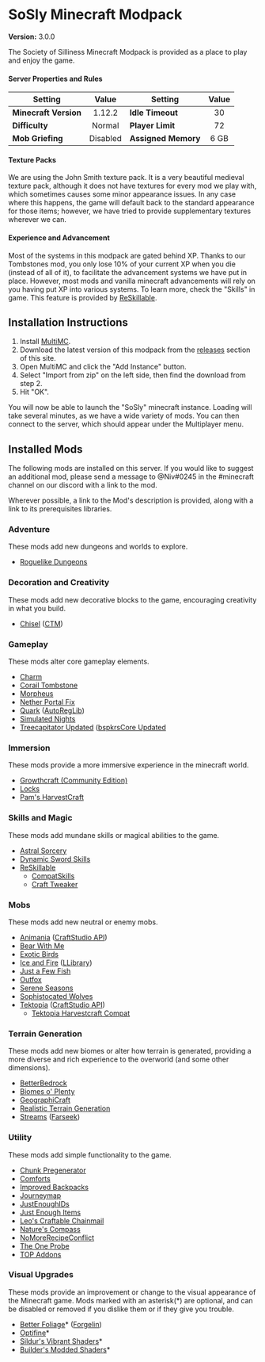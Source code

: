 <!--

- [X] World Generation
- [X] Neutral mobs
- [ ] Adventure
- [ ] Immersion
- [ ] Building and Crafting
- [ ] Tech and Magic
- [ ] Stand-alone Systems
- [ ] Efficiency

//-->

# SoSly Minecraft Modpack
**Version:** 3.0.0

The Society of Silliness Minecraft Modpack is provided as a place to play and enjoy the game. 

#### Server Properties and Rules
| Setting | Value | Setting | Value |
|-|:-:|-|:-:
| **Minecraft Version** | 1.12.2 | **Idle Timeout** | 30
| **Difficulty** | Normal | **Player Limit** | 72
| **Mob Griefing** | Disabled | **Assigned Memory** | 6 GB

#### Texture Packs
We are using the John Smith texture pack.  It is a very beautiful medieval texture pack, although it does not have textures for every mod we play with, which sometimes causes some minor appearance issues.  In any case where this happens, the game will default back to the standard appearance for those items; however, we have tried to provide supplementary textures wherever we can.

#### Experience and Advancement
Most of the systems in this modpack are gated behind XP.  Thanks to our Tombstones mod, you only lose 10% of your current XP when you die (instead of all of it), to facilitate the advancement systems we have put in place.  However, most mods and vanilla minecraft advancements will rely on you having put XP into various systems.  To learn more, check the "Skills" in game. This feature is provided by [ReSkillable](https://www.curseforge.com/minecraft/mc-mods/reskillable).

## Installation Instructions
1. Install [MultiMC](https://multimc.org/).
2. Download the latest version of this modpack from the [releases](https://github.com/SoSly/minecraft/releases) section of this site.
3. Open MultiMC and click the "Add Instance" button.
4. Select "Import from zip" on the left side, then find the download from step 2.
5. Hit "OK".

You will now be able to launch the "SoSly" minecraft instance.  Loading will take several minutes, as we have a wide variety of mods.  You can then connect to the server, which should appear under the Multiplayer menu.    

## Installed Mods
The following mods are installed on this server.  If you would like to suggest an additional mod, please send a message to @Niv#0245 in the #minecraft channel on our discord with a link to the mod.

Wherever possible, a link to the Mod's description is provided, along with a link to its prerequisites libraries.

### Adventure
These mods add new dungeons and worlds to explore.

- [Roguelike Dungeons](https://www.curseforge.com/minecraft/mc-mods/roguelike-dungeons)

### Decoration and Creativity
These mods add new decorative blocks to the game, encouraging creativity in what you build.

- [Chisel](https://www.curseforge.com/minecraft/mc-mods/chisel) ([CTM](https://www.curseforge.com/minecraft/mc-mods/ctm))

### Gameplay
These mods alter core gameplay elements.

- [Charm](https://www.curseforge.com/minecraft/mc-mods/charm)
- [Corail Tombstone](https://www.curseforge.com/minecraft/mc-mods/corail-tombstone)
- [Morpheus](https://www.curseforge.com/minecraft/mc-mods/morpheus)
- [Nether Portal Fix](https://www.curseforge.com/minecraft/mc-mods/netherportalfix)
- [Quark](https://www.curseforge.com/minecraft/mc-mods/quark) ([AutoRegLib](https://www.curseforge.com/minecraft/mc-mods/autoreglib))
- [Simulated Nights](https://www.curseforge.com/minecraft/mc-mods/simulated-nights)
- [Treecapitator Updated](https://www.curseforge.com/minecraft/mc-mods/treecapitator-updated) ([bspkrsCore Updated](https://www.curseforge.com/minecraft/mc-mods/bspkrscore-updated)

### Immersion
These mods provide a more immersive experience in the minecraft world.

- [Growthcraft (Community Edition)](https://www.curseforge.com/minecraft/mc-mods/growthcraft-community-edition)
- [Locks](https://www.curseforge.com/minecraft/mc-mods/locks)
- [Pam's HarvestCraft](https://www.curseforge.com/minecraft/mc-mods/pams-harvestcraft)

### Skills and Magic
These mods add mundane skills or magical abilities to the game.

- [Astral Sorcery](https://www.curseforge.com/minecraft/mc-mods/astral-sorcery)
- [Dynamic Sword Skills](https://www.curseforge.com/minecraft/mc-mods/dynamic-sword-skills)
- [ReSkillable](https://www.curseforge.com/minecraft/mc-mods/reskillable) 
  - [CompatSkills](https://www.curseforge.com/minecraft/mc-mods/compatskills)
  - [Craft Tweaker](https://www.curseforge.com/minecraft/mc-mods/crafttweaker)

### Mobs
These mods add new neutral or enemy mobs.

- [Animania](https://www.curseforge.com/minecraft/mc-mods/animania) ([CraftStudio API](https://www.curseforge.com/minecraft/mc-mods/craftstudio-api))
- [Bear With Me](https://www.curseforge.com/minecraft/mc-mods/bear-with-me)
- [Exotic Birds](https://www.curseforge.com/minecraft/mc-mods/exotic-birds)
- [Ice and Fire](https://www.curseforge.com/minecraft/mc-mods/ice-and-fire-dragons) ([LLibrary](https://www.curseforge.com/minecraft/mc-mods/llibrary))
- [Just a Few Fish](https://www.curseforge.com/minecraft/mc-mods/just-a-few-fish)
- [Outfox](https://www.curseforge.com/minecraft/mc-mods/outfox)
- [Serene Seasons](https://www.curseforge.com/minecraft/mc-mods/serene-seasons)
- [Sophistocated Wolves](https://www.curseforge.com/minecraft/mc-mods/sophisticated-wolves)
- [Tektopia](https://www.curseforge.com/minecraft/mc-mods/tektopia) ([CraftStudio API](https://www.curseforge.com/minecraft/mc-mods/craftstudio-api))
    - [Tektopia Harvestcraft Compat](https://www.curseforge.com/minecraft/mc-mods/tektopia-harvestcraft-compat)

### Terrain Generation
These mods add new biomes or alter how terrain is generated, providing a more diverse and rich experience to the overworld (and some other dimensions).

- [BetterBedrock](https://www.curseforge.com/minecraft/mc-mods/better-bedrock)
- [Biomes o' Plenty](https://www.curseforge.com/minecraft/mc-mods/biomes-o-plenty)
- [GeographiCraft](https://www.curseforge.com/minecraft/mc-mods/climate-control-geographicraft)
- [Realistic Terrain Generation](https://www.curseforge.com/minecraft/mc-mods/realistic-terrain-generation)
- [Streams](https://www.curseforge.com/minecraft/mc-mods/streams) ([Farseek](https://www.curseforge.com/minecraft/mc-mods/farseek))

### Utility
These mods add simple functionality to the game.

- [Chunk Pregenerator](https://www.curseforge.com/minecraft/mc-mods/chunkpregenerator)
- [Comforts](https://www.curseforge.com/minecraft/mc-mods/comforts)
- [Improved Backpacks](https://www.curseforge.com/minecraft/mc-mods/improvedbackpacks)
- [Journeymap](https://www.curseforge.com/minecraft/mc-mods/journeymap)
- [JustEnoughIDs](https://www.curseforge.com/minecraft/mc-mods/jeid)
- [Just Enough Items](https://www.curseforge.com/minecraft/mc-mods/jei)
- [Leo's Craftable Chainmail](https://www.curseforge.com/minecraft/mc-mods/leos-craftable-chainmail)
- [Nature's Compass](https://www.curseforge.com/minecraft/mc-mods/natures-compass)
- [NoMoreRecipeConflict](https://www.curseforge.com/minecraft/mc-mods/stimmedcow-nomorerecipeconflict)
- [The One Probe](https://www.curseforge.com/minecraft/mc-mods/the-one-probe)
- [TOP Addons](https://www.curseforge.com/minecraft/mc-mods/top-addons)

### Visual Upgrades
These mods provide an improvement or change to the visual appearance of the Minecraft game.  Mods marked with an asterisk(\*) are optional, and can be disabled or removed if you dislike them or if they give you trouble.

- [Better Foliage](https://www.curseforge.com/minecraft/mc-mods/better-foliage)* ([Forgelin](https://minecraft.curseforge.com/projects/shadowfacts-forgelin))
- [Optifine](https://optifine.net/home)*
- [Sildur's Vibrant Shaders](https://sildurs-shaders.github.io)*
- [Builder's Modded Shaders](https://www.dropbox.com/sh/bko0b0ctaovdwda/AACStbybl9uhCkP6TtFfFPIAa?dl=0)*

